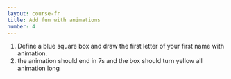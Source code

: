 ```yaml
---
layout: course-fr
title: Add fun with animations
number: 4
---
```


1. Define a blue square box and draw the first letter of your first name with animation.
1. the animation should end in 7s and the box should turn yellow all animation long
